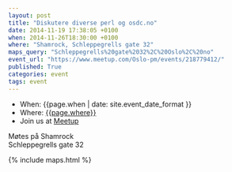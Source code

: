 ```yaml
---
layout: post
title: "Diskutere diverse perl og osdc.no"
date: 2014-11-19 17:38:05 +0100
when: 2014-11-26T18:30:00 +0100
where: "Shamrock, Schleppegrells gate 32"
maps_query: "Schleppegrells%20gate%2032%2C%20Oslo%2C%20no"
event_url: "https://www.meetup.com/Oslo-pm/events/218779412/"
published: True
categories: event
tags: event
---
```


* When: {{page.when | date: site.event_date_format }}
* Where: [{{page.where}}]({{site.maps_url}}{{page.maps_query}})
* Join us at [Meetup]({{page.event_url}})

Møtes på Shamrock<br>Schleppegrells gate 32

{% include maps.html %}